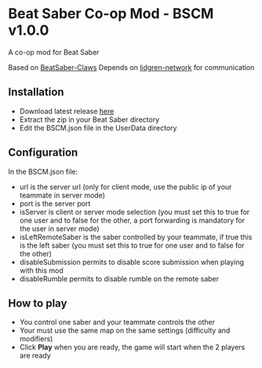 # Beat Saber Co-op Mod - BSCM v1.0.0

A co-op mod for Beat Saber

Based on [BeatSaber-Claws](https://github.com/SteffanDonal/BeatSaber-Claws)
Depends on [lidgren-network](https://github.com/lidgren/lidgren-network-gen3) for communication

## Installation

 - Download latest release [here](https://github.com/drosoCode/BSCM/releases)
 - Extract the zip in your Beat Saber directory
 - Edit the BSCM.json file in the UserData directory

## Configuration

In the BSCM.json file:
 - url is the server url (only for client mode, use the public ip of your teammate in server mode)
 - port is the server port
 - isServer is client or server mode selection (you must set this to true for one user and to false for the other, a port forwarding is mandatory for the user in server mode)
 - isLeftRemoteSaber is the saber controlled by your teammate, if true this is the left saber (you must set this to true for one user and to false for the other)
 - disableSubmission permits to disable score submission when playing with this mod
 - disableRumble permits to disable rumble on the remote saber
 
## How to play

 - You control one saber and your teammate controls the other
 - Your must use the same map on the same settings (difficulty and modifiers)
 - Click **Play** when you are ready, the game will start when the 2 players are ready 
